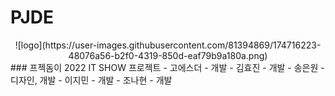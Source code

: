 # PJDE
<center>![logo](https://user-images.githubusercontent.com/81394869/174716223-48076a56-b2f0-4319-850d-eaf79b9a180a.png)</center>
### 프젝돔이
2022 IT SHOW 프로젝트
- 고에스더 - 개발
- 김효진 - 개발
- 송은원 - 디자인, 개발
- 이지민 - 개발
- 조나현 - 개발



